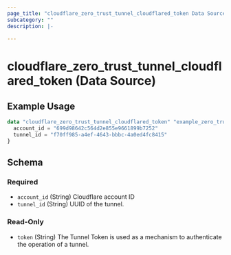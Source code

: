 ```yaml
---
page_title: "cloudflare_zero_trust_tunnel_cloudflared_token Data Source - Cloudflare"
subcategory: ""
description: |-
  
---
```


# cloudflare_zero_trust_tunnel_cloudflared_token (Data Source)



## Example Usage

```terraform
data "cloudflare_zero_trust_tunnel_cloudflared_token" "example_zero_trust_tunnel_cloudflared_token" {
  account_id = "699d98642c564d2e855e9661899b7252"
  tunnel_id = "f70ff985-a4ef-4643-bbbc-4a0ed4fc8415"
}
```

<!-- schema generated by tfplugindocs -->
## Schema

### Required

- `account_id` (String) Cloudflare account ID
- `tunnel_id` (String) UUID of the tunnel.

### Read-Only

- `token` (String) The Tunnel Token is used as a mechanism to authenticate the operation of a tunnel.


